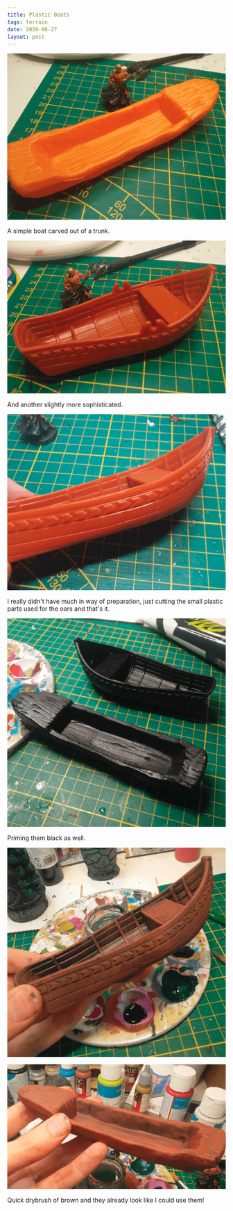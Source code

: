 ```yaml
---
title: Plastic Boats
tags: terrain
date: 2020-08-27
layout: post
---
```


![image-20200723145034449](image-20200723145034449.png)

A simple boat carved out of a trunk.

![image-20200730003822979](image-20200730003822979.png)

And another slightly more sophisticated.

![image-20200723145052867](image-20200723145052867.png)

I really didn't have much in way of preparation, just cutting the small plastic parts used for the oars and that's it.

![image-20200730004809482](image-20200730004809482.png)

Priming them black as well.

![image-20200730010716975](image-20200730010716975.png)

![image-20200730010902565](image-20200730010902565.png)

Quick drybrush of brown and they already look like I could use them!